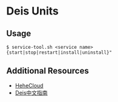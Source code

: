 # Deis Units

## Usage

```
$ service-tool.sh <service name> {start|stop|restart|install|uninstall}"
```

## Additional Resources

* [HeheCloud](http://hehecloud.com/)
* [Deis中文指南](http://deis.heheapp.com/)
